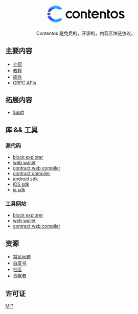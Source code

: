 <h2 align="center">
    <a href="https://contentos.io">
    <img alt="contentos" src="../_media/logo2.png">
    </a>
</h2>

<p align="center">
    Contentos 是免费的，开源的，内容区块链协议。
</p>


## 主要内容

- [介绍](/zh-cn/overview.md)
- [教程](/zh-cn/tutorial/)
- [插件](/zh-cn/plugins.md)
- [GRPC APIs](/zh-cn/apis.md)

## 拓展内容

- [Sabft](/zh-cn/sabft.md)

## 库 && 工具

### 源代码

- [block explorer](https://github.com/coschain/block-explorer)
- [web wallet](https://github.com/coschain/cos-web-toolkit)
- [contract web compiler](https://github.com/coschain/WebAssemblyStudio)
- [contract compiler](https://github.com/coschain/wasm-compiler)
- [android sdk](https://github.com/coschain/cos-android-sdk)
- [iOS sdk](https://github.com/coschain/cos-ios-sdk)
- [js sdk](https://github.com/coschain/cos-sdk-grpc-js)

### 工具网站

- [block explorer](http://explorer.contentos.io/)
- [web wallet](https://testwallet.contentos.io)
- [contract web compiler](http://studio.contentos.io)

## 资源

- [常见问题](/zh-cn/questions/)
- [白皮书](https://www.contentos.io/subject/home/pdfs/white_paper_zh.pdf)
- [社区](https://forum.contentos.io)
- [贡献者](/zh-cn/contributors)


## 许可证

[MIT](LICENSE)